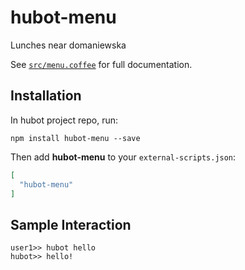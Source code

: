 # hubot-menu

Lunches near domaniewska

See [`src/menu.coffee`](src/menu.coffee) for full documentation.

## Installation

In hubot project repo, run:

`npm install hubot-menu --save`

Then add **hubot-menu** to your `external-scripts.json`:

```json
[
  "hubot-menu"
]
```

## Sample Interaction

```
user1>> hubot hello
hubot>> hello!
```
